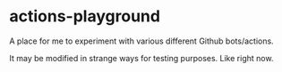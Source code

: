 # actions-playground
A place for me to experiment with various different Github bots/actions.

It may be modified in strange ways for testing purposes. Like right now.
